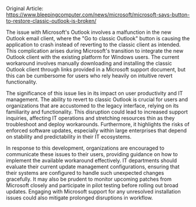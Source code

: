 Original Article: https://www.bleepingcomputer.com/news/microsoft/microsoft-says-button-to-restore-classic-outlook-is-broken/

The issue with Microsoft's Outlook involves a malfunction in the new Outlook email client, where the "Go to classic Outlook" button is causing the application to crash instead of reverting to the classic client as intended. This complication arises during Microsoft's transition to integrate the new Outlook client with the existing platform for Windows users. The current workaround involves manually downloading and installing the classic Outlook client through links provided in a Microsoft support document, but this can be cumbersome for users who rely heavily on intuitive revert functionality.

The significance of this issue lies in its impact on user productivity and IT management. The ability to revert to classic Outlook is crucial for users and organizations that are accustomed to the legacy interface, relying on its familiarity and functionality. This disruption could lead to increased support inquiries, affecting IT operations and stretching resources thin as they troubleshoot and deploy workarounds. Furthermore, it highlights the risks of enforced software updates, especially within large enterprises that depend on stability and predictability in their IT ecosystems.

In response to this development, organizations are encouraged to communicate these issues to their users, providing guidance on how to implement the available workaround effectively. IT departments should evaluate their current update management configurations, ensuring that their systems are configured to handle such unexpected changes gracefully. It may also be prudent to monitor upcoming patches from Microsoft closely and participate in pilot testing before rolling out broad updates. Engaging with Microsoft support for any unresolved installation issues could also mitigate prolonged disruptions in workflow.